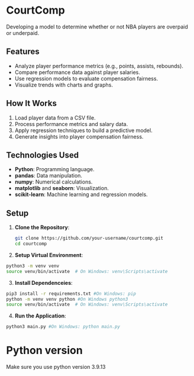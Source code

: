 # CourtComp
Developing a model to determine whether or not NBA players are overpaid or underpaid.

## Features
- Analyze player performance metrics (e.g., points, assists, rebounds).
- Compare performance data against player salaries.
- Use regression models to evaluate compensation fairness.
- Visualize trends with charts and graphs.

## How It Works
1. Load player data from a CSV file.
2. Process performance metrics and salary data.
3. Apply regression techniques to build a predictive model.
4. Generate insights into player compensation fairness.

## Technologies Used
- **Python**: Programming language.
- **pandas**: Data manipulation.
- **numpy**: Numerical calculations.
- **matplotlib** and **seaborn**: Visualization.
- **scikit-learn**: Machine learning and regression models.

## Setup
1. **Clone the Repository**:
   ```bash
   git clone https://github.com/your-username/courtcomp.git
   cd courtcomp
2. **Setup Virtual Environment**:
 ```bash
 python3 -m venv venv
 source venv/bin/activate  # On Windows: venv\Scripts\activate
 ```
3. **Install Dependenceies**:
 ```bash
 pip3 install -r requirements.txt #On Windows: pip
 python -m venv venv python #On Windows python3
 source venv/bin/activate  # On Windows: venv\Scripts\activate
 ```  

4. **Run the Application**:
```bash
python3 main.py #On Windows: python main.py
```

# Python version
Make sure you use python version 3.9.13
